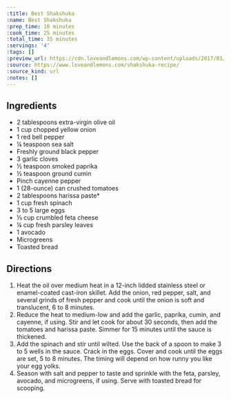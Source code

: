 ```yaml
---
:title: Best Shakshuka
:name: Best Shakshuka
:prep_time: 10 minutes
:cook_time: 25 minutes
:total_time: 35 minutes
:servings: '4'
:tags: []
:preview_url: https://cdn.loveandlemons.com/wp-content/uploads/2017/01/shakshuka-150x150.jpg
:source: https://www.loveandlemons.com/shakshuka-recipe/
:source_kind: url
:notes: []
---
```


## Ingredients
- 2 tablespoons extra-virgin olive oil
- 1 cup chopped yellow onion
- 1  red bell pepper
- ¼ teaspoon sea salt
- Freshly ground black pepper
- 3  garlic cloves
- ½ teaspoon smoked paprika
- ½ teaspoon ground cumin
- Pinch cayenne pepper
- 1 (28-ounce) can crushed tomatoes
- 2 tablespoons harissa paste*
- 1 cup fresh spinach
- 3 to 5  large eggs
- ⅓ cup crumbled feta cheese
- ¼ cup fresh parsley leaves
- 1  avocado
- Microgreens
- Toasted bread


## Directions
1. Heat the oil over medium heat in a 12-inch lidded stainless steel or enamel-coated cast-iron skillet. Add the onion, red pepper, salt, and several grinds of fresh pepper and cook until the onion is soft and translucent, 6 to 8 minutes.
2. Reduce the heat to medium-low and add the garlic, paprika, cumin, and cayenne, if using. Stir and let cook for about 30 seconds, then add the tomatoes and harissa paste. Simmer for 15 minutes until the sauce is thickened.
3. Add the spinach and stir until wilted. Use the back of a spoon to make 3 to 5 wells in the sauce. Crack in the eggs. Cover and cook until the eggs are set, 5 to 8 minutes. The timing will depend on how runny you like your egg yolks.
4. Season with salt and pepper to taste and sprinkle with the feta, parsley, avocado, and microgreens, if using. Serve with toasted bread for scooping.
